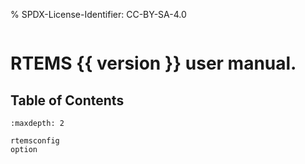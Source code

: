 % SPDX-License-Identifier: CC-BY-SA-4.0

```{highlight} c
```

# RTEMS {{ version }} user manual.

## Table of Contents

```{toctree}
:maxdepth: 2

rtemsconfig
option
```
